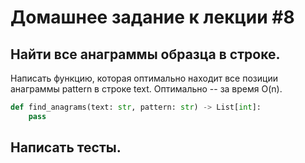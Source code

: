 # Домашнее задание к лекции #8

## Найти все анаграммы образца в строке.
Написать функцию, которая оптимально находит все позиции анаграммы pattern в строке text.
Оптимально -- за время O(n).

```python
def find_anagrams(text: str, pattern: str) -> List[int]:
    pass
```

## Написать тесты.